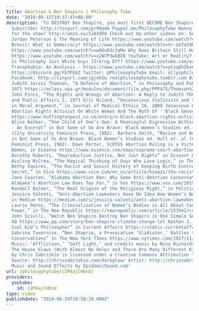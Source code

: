 ```yaml
---
title: Abortion & Ben Shapiro | Philosophy Tube
date: "2019-09-15T10:37:47+08:00"
description: 'To DESTROY Ben Shapiro, you must first BECOME Ben Shapiro - https://www.patreon.com/PhilosophyTube
  Subscribe! http://tinyurl.com/pr99a46 Paypal.me/PhilosophyTube Wanna get me a gift
  for the show? http://amzn.eu/5JAYdOd Check out my other videos on: Sex Work: https://www.youtube.com/watch?v=1DZfUzxZ2VU
  Jordan Peterson & The Meaning of Life https://www.youtube.com/watch?v=SEMB1Ky2n1E&
  Brexit: What is Democracy? https://www.youtube.com/watch?v=Vr-ZeToI4R8 Steve Bannon:
  https://www.youtube.com/watch?v=wO6uD3c2qMo Why Does Britain Still Have A Queen?
  https://www.youtube.com/watch?v=x2W7P3wGBI8 YouTube: Art or Reality? https://www.youtube.com/watch?v=kVav1ri65Ws
  Is Philosophy Just White Guys J3rk!ng Off? https://www.youtube.com/watch?v=weiz9wbIcGQ
  Transphobia: An Analysis - https://www.youtube.com/watch?v=yCxqdhZkxCo Discord:
  https://discord.gg/FbTPGbZ Twitter: @PhilosophyTube Email: ollysphilosophychannel@gmail.com
  Facebook: http://tinyurl.com/jgjek5w realphilosophytube.tumblr.com Bibliography:
  Judith Jarvis Thomson, “A Defence of Abortion,” in Philosophy and Public Affairs
  1971 https://eclass.uoa.gr/modules/document/file.php/PPP475/Thomson%20Judith%20Jarvis%2C%20A%20defense%20of%20abortion.pdf
  John Finis, “The Rights and Wrongs of Abortion: A Reply to Judith Thomson,” in Philosophy
  and Public Affairs 2, 1973 Eric Wiland, “Unconscious Violinists and the Use of Analogies
  in Moral Argument,” in Journal of Medical Ethics 26, 2000 Jenavieve Hatch, A Black
  Abortion Rights Activist On White Women And The Myth Of ''Black Genocide,'' in Huffpost
  https://www.huffingtonpost.co.uk/entry/a-black-abortion-rights-activist-on-white-women-and-the-myth-of-black-genocide_n_5943e98de4b0f15cd5bac64b?guccounter=1&guce_referrer=aHR0cHM6Ly93d3cuZ29vZ2xlLmNvbS8&guce_referrer_sig=AQAAAMEqRlyc-uMV7rQpWOyEFY_TZAgl06DFW6NTgX0qb_2EFdCVpRss9IjQRWwziclhdYrVEacExDHZTPL2hOG7dHjjBKKODhbFLrcEXDfM2NBrpFbno9xhPQsdfHyjhftrKa0go7nWlCTvVMLC1-XaOfrAhRRNEN2kQqCcbhRZJE1z
  Alice Walker, “One Child of One’s Own: A Meaningful Digression Within the Work(s)
  - An Excerpt” in But Some of Us Are Brave: Black Women’s Studies ed. Hull et. al
  (City University Feminist Press, 1982). Barbara Smith, “Racism and Women’s Studies,”
  in But Some of Us Are Brave: Black Women’s Studies ed. Hull et. al (City University
  Feminist Press, 1982). Dawn Porter, SCOTUS Abortion Ruling is a Victory for Black
  Women, in Essence https://www.essence.com/news/supreme-court-abortion-ruling-victory-black-women/
  Dorothy Roberts, “Reproductive Justice, Not Just Rights” in Dissent https://www.dissentmagazine.org/article/reproductive-justice-not-just-rights
  Aisling McCrea, “The Magical Thinking of Guys Who Love Logic,” in The Outline https://theoutline.com/post/7083/the-magical-thinking-of-guys-who-love-logic?zd=1&zi=scyb7ke3
  Bethy Squires, “The Racist and Sexist History of Keeping Birth Control Side Effects
  Secret,” in Vice https://www.vice.com/en_us/article/kzeazz/the-racist-and-sexist-history-of-keeping-birth-control-side-effects-secret
  Jane Coaston, “Alabama Abortion Ban: Why Some Anti-Abortion Conservatives Think
  Alabama’s Abortion Law Goes Too Far,” in Vox https://www.vox.com/2019/5/17/18627968/pro-life-alabama-law-abortion-supreme-court-public-opinion
  Randall Balmer, “The Real Origins of the Religious Right,” in Politico https://www.politico.com/magazine/story/2014/05/religious-right-real-origins-107133?o=1
  Jessica Valenti, “Anti-Abortion Lawmakers Have No Idea How Women’s Bodies Work,”
  in Medium https://medium.com/s/jessica-valenti/anti-abortion-lawmakers-have-no-idea-how-womens-bodies-work-3ebea9fd6015
  Laurie Penny, “The Criminalization of Women’s Bodies is All About Conservative Male
  Power,” in The New Republic https://newrepublic.com/article/153942/criminalization-womens-bodies-conservative-male-power
  John Sciulli, “Watch Ben Shapiro Destroy Ben Shapiro in One Simple Sentence,” in
  GQ https://www.gq.com/story/ben-shapiro-climate-change-lol Nathan J. Robinson, “The
  Cool Kid’s Philosopher” in Current Affairs https://static.currentaffairs.org/2017/12/the-cool-kids-philosopher
  Sabrina Tavernise, “Ben Shaprio, a Provocative ‘Gladiator,’ Battles to Win Young
  Conservatives” in The New York TImes https://www.nytimes.com/2017/11/23/us/ben-shapiro-conservative.html
  Music: ‘Affliction,’ ‘Soft Light,’ and credits music by Nina Richards http://www.ninarichards.co.uk/
  The House Glows (With Almost No Help) and There Are Many Different Kinds of Love
  by Chris Zabriskie is licensed under a Creative Commons Attribution license (https://creativecommons.org/licenses/...)
  Source: http://chriszabriskie.com/darkglow/ Artist: http://chriszabriskie.com/ Additional
  Music and Sound Effects by EpidemicSound.com'
url: /philosophytube/c2PAajlHbnU/
providers:
  youtube:
    id: c2PAajlHbnU
type: video
publishdate: "2019-06-24T18:58:19.000Z"
---
```


